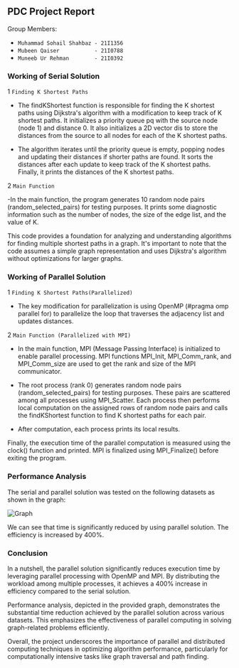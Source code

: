 ## PDC Project Report

Group Members:
- `Muhammad Sohail Shahbaz - 21I1356`
- `Mubeen Qaiser           - 21I0788`
- `Muneeb Ur Rehman        - 21I0392`

### Working of Serial Solution

1 `Finding K Shortest Paths`

- The findKShortest function is responsible for finding the K shortest paths using Dijkstra's algorithm with a modification to keep track of K shortest paths.
It initializes a priority queue pq with the source node (node 1) and distance 0. It also initializes a 2D vector dis to store the distances from the source to all nodes for each of the K shortest paths.

- The algorithm iterates until the priority queue is empty, popping nodes and updating their distances if shorter paths are found. It sorts the distances after each update to keep track of the K shortest paths.
Finally, it prints the distances of the K shortest paths.

2 `Main Function`

-In the main function, the program generates 10 random node pairs (random_selected_pairs) for testing purposes. It prints some diagnostic information such as the number of nodes, the size of the edge list, and the value of K.

This code provides a foundation for analyzing and understanding algorithms for finding multiple shortest paths in a graph. It's important to note that the code assumes a simple graph representation and uses Dijkstra's algorithm without optimizations for larger graphs. 


### Working of Parallel Solution

1 `Finding K Shortest Paths(Parallelized)`
- The key modification for parallelization is using OpenMP (#pragma omp parallel for) to parallelize the loop that traverses the adjacency list and updates distances.

2 `Main Function (Parallelized with MPI)`

- In the main function, MPI (Message Passing Interface) is initialized to enable parallel processing. MPI functions MPI_Init, MPI_Comm_rank, and MPI_Comm_size are used to get the rank and size of the MPI communicator.

- The root process (rank 0) generates random node pairs (random_selected_pairs) for testing purposes. These pairs are scattered among all processes using MPI_Scatter. Each process then performs local computation on the assigned rows of random node pairs and calls the findKShortest function to find K shortest paths for each pair.
- After computation, each process prints its local results.

Finally, the execution time of the parallel computation is measured using the clock() function and printed.
MPI is finalized using MPI_Finalize() before exiting the program.


### Performance Analysis

The serial and parallel solution was tested on the following datasets as shown in the graph: 

![Graph](./Graph.jpg)

We can see that time is significantly reduced by using parallel solution. The efficiency is increased by 400%. 


### Conclusion

In a nutshell, the parallel solution significantly reduces execution time by leveraging parallel processing with OpenMP and MPI. By distributing the workload among multiple processes, it achieves a 400% increase in efficiency compared to the serial solution.

Performance analysis, depicted in the provided graph, demonstrates the substantial time reduction achieved by the parallel solution across various datasets. This emphasizes the effectiveness of parallel computing in solving graph-related problems efficiently.

Overall, the project underscores the importance of parallel and distributed computing techniques in optimizing algorithm performance, particularly for computationally intensive tasks like graph traversal and path finding.

